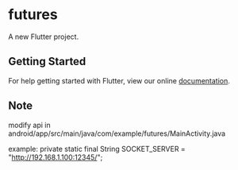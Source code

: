 # futures

A new Flutter project.

## Getting Started

For help getting started with Flutter, view our online
[documentation](https://flutter.io/).


## Note

modify api in android/app/src/main/java/com/example/futures/MainActivity.java

example: private static final String SOCKET_SERVER = "http://192.168.1.100:12345/";